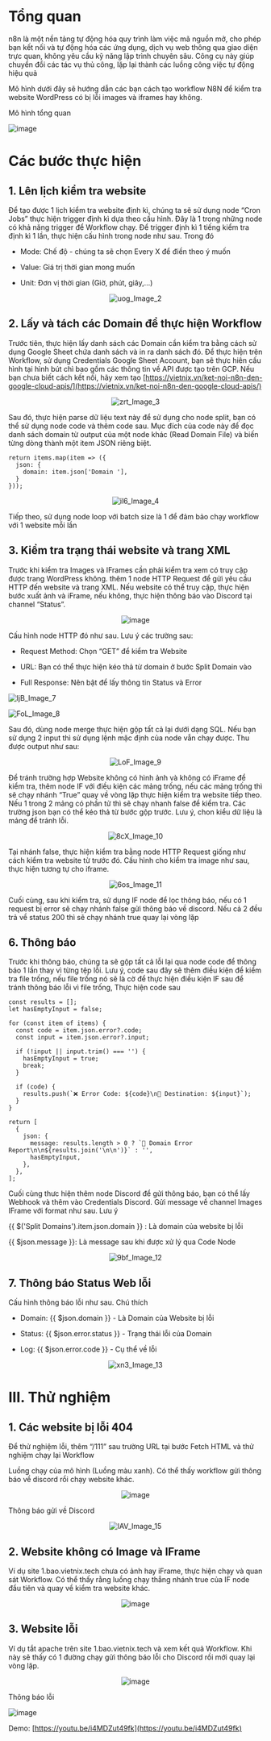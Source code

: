 # Tổng quan 

n8n là một nền tảng tự động hóa quy trình làm việc mã nguồn mở, cho phép bạn kết nối và tự động hóa các ứng dụng, dịch vụ web thông qua giao diện trực quan, không yêu cầu kỹ năng lập trình chuyên sâu. Công cụ này giúp chuyển đổi các tác vụ thủ công, lặp lại thành các luồng công việc tự động hiệu quả

Mô hình dưới đây sẽ hướng dẫn các bạn cách tạo workflow N8N để kiểm tra website WordPress có bị lỗi images và iframes hay không.

Mô hình tổng quan

![image](https://github.com/user-attachments/assets/cb8354f8-bdc4-4bdd-ab89-c0c940a1852c)



# Các bước thực hiện

## 1. Lên lịch kiểm tra website

Để tạo được 1 lịch kiểm tra website định kì, chúng ta sẽ sử dụng node “Cron Jobs” thực hiện trigger định kì dựa theo cấu hình. Đây là 1 trong những node có khả năng trigger để Workflow chạy. Để trigger định kì 1 tiếng kiểm tra định kì 1 lần, thực hiện cấu hình trong node như sau. Trong đó

- Mode: Chế độ - chúng ta sẽ chọn Every X để điền theo ý muốn

- Value: Giá trị thời gian mong muốn

- Unit: Đơn vị thời gian (Giờ, phút, giây,...)
  
<div align='center'>

![uog_Image_2](https://github.com/user-attachments/assets/f8e61a68-21fc-4aa5-b239-484e5553d8e4)

</div>

## 2. Lấy và tách các Domain để thực hiện Workflow

Trước tiên, thực hiện lấy danh sách các Domain cần kiểm tra bằng cách sử dụng Google Sheet chứa danh sách và in ra danh sách đó. Để thực hiện trên Workflow, sử dụng Credentials Google Sheet Account, bạn sẽ thực hiên cấu hình tại hình bút chì bao gồm các thông tin về API được tạo trên GCP. Nếu bạn chưa biết cách kết nối, hãy xem tạo [https://vietnix.vn/ket-noi-n8n-den-google-cloud-apis/](https://vietnix.vn/ket-noi-n8n-den-google-cloud-apis/)

<div align='center'>
  
![zrt_Image_3](https://github.com/user-attachments/assets/0dcc25f9-e216-41c6-8283-4af3044cdf22)

</div>

Sau đó, thực hiện parse dữ liệu text này để sử dụng cho node split, bạn có thể sử dụng node code và thêm code sau. Mục đích của code này để đọc danh sách domain từ output của một node khác (Read Domain File) và biến từng dòng thành một item JSON riêng biệt.

```
return items.map(item => ({
  json: {
    domain: item.json['Domain '],
  }
}));
```

<div align='center'>
  
![il6_Image_4](https://github.com/user-attachments/assets/f61b7c6d-9635-4236-9348-4390c4fc2682)

</div>

Tiếp theo, sử dụng node loop với batch size là 1 để đảm bảo chạy workflow với 1 website mỗi lần


## 3. Kiểm tra trạng thái website và trang XML 

Trước khi kiểm tra Images và IFrames cần phải kiểm tra xem có truy cập được trang WordPress không. thêm 1 node HTTP Request để gửi yêu cầu HTTP đến website và trang XML. Nếu website có thể truy cập, thực hiện bước xuất ảnh và iFrame, nếu không, thực hiện thông báo vào Discord tại channel “Status”.

<div align='center'>
  
![image](https://github.com/user-attachments/assets/7001b1ed-d577-48bb-acac-51564c5dc24e)

</div> 

Cấu hình node HTTP đó như sau. Lưu ý các trường sau:

- Request Method: Chọn “GET” để kiểm tra Website

- URL: Bạn có thể thực hiện kéo thả từ domain ở bước Split Domain vào

- Full Response: Nên bật để lấy thông tin Status và Error

<div align='center>

![uL0_Image_6](https://github.com/user-attachments/assets/175fe188-b1aa-46d0-9835-1d6445f442d6)

</div>

- Thực hiện tương tự với node của XML 

## 4. Lấy toàn bộ Sub URL 



## 5. Kiểm tra Images và IFrames

Lọc ra tất cả Images và IFrame từ trang web thành 2 mảng tương ứng. Thực hiện bằng cách sử dụng node HTML với lựa chọn “Extract HTML Content” và cấu hình như sau để lấy ảnh và iFrames.

<div align='center'>
  
![IjB_Image_7](https://github.com/user-attachments/assets/7262a27f-21e3-4c89-995e-fdac151532cf)

![FoL_Image_8](https://github.com/user-attachments/assets/0c03b150-82c9-4120-826d-ef4705784ef9)

</div>

Sau đó, dùng node merge thực hiện gộp tất cả lại dưới dạng SQL. Nếu bạn sử dụng 2 input thì sử dụng lệnh mặc định của node vẫn chạy được. Thu được output như sau:

<div align='center'>

![LoF_Image_9](https://github.com/user-attachments/assets/b91c79ed-6058-4836-b5d0-b1644707df65)

</div>

Để tránh trường hợp Website không có hình ảnh và không có iFrame để kiểm tra, thêm node IF với điều kiện các mảng trống, nếu các mảng trống thì sẽ chạy nhánh “True” quay về vòng lặp thực hiện kiểm tra website tiếp theo. Nếu 1 trong 2 mảng có phần tử thì sẽ chạy nhanh false để kiểm tra. Các trường json bạn có thể kéo thả từ bước gộp trước. Lưu ý, chon kiểu dữ liệu là mảng để tránh lỗi.

<div align='center'>

![8cX_Image_10](https://github.com/user-attachments/assets/7fd9c23f-32c1-4e66-940e-165fc00af235)

</div>

Tại nhánh false, thực hiện kiểm tra bằng node HTTP Request giống như cách kiểm tra website từ trước đó. Cấu hình cho kiểm tra image như sau, thực hiện tương tự cho iframe.

<div align='center'>
  
![6os_Image_11](https://github.com/user-attachments/assets/fd6e6bd7-a982-47f7-a722-e7a79b3178c1)

</div>

Cuối cùng, sau khi kiểm tra, sử dụng IF node để lọc thông báo, nếu có 1 request bị error sẽ chạy nhánh false gửi thông báo về discord. Nếu cả 2 đều trả về status 200 thì sẽ chạy nhánh true quay lại vòng lặp

## 6. Thông báo

Trước khi thông báo, chúng ta sẽ gộp tất cả lỗi lại qua node code để thông báo 1 lần thay vì từng tệp lỗi. Lưu ý, code sau đây sẽ thêm điều kiện để kiểm tra file trống, nếu file trống nó sẽ là cờ để thực hiện điều kiện IF sau để tránh thông báo lỗi vì file trống, Thực hiện code sau

```
const results = [];
let hasEmptyInput = false;

for (const item of items) {
  const code = item.json.error?.code;
  const input = item.json.error?.input;

  if (!input || input.trim() === '') {
    hasEmptyInput = true;
    break;
  }

  if (code) {
    results.push(`❌ Error Code: ${code}\n📍 Destination: ${input}`);
  }
}

return [
  {
    json: {
      message: results.length > 0 ? `🚨 Domain Error Report\n\n${results.join('\n\n')}` : '',
      hasEmptyInput,
    },
  },
];
```
Cuối cùng thưc hiện thêm node Discord để gửi thông báo, bạn có thể lấy Webhook và thêm vào Credentials Discord. Gửi message về channel Images IFrame với format như sau. Lưu ý

{{ $('Split Domains').item.json.domain }} : Là domain của website bị lỗi

{{ $json.message }}: Là message sau khi được xử lý qua Code Node

<div align='center'>

![9bf_Image_12](https://github.com/user-attachments/assets/23547d66-b427-4691-a75f-5f0eb5aab6a4)

</div>

## 7. Thông báo Status Web lỗi

Cấu hình thông báo lỗi như sau. Chú thích

- Domain: {{ $json.domain }} - Là Domain của Website bị lỗi

- Status: {{ $json.error.status }} - Trạng thái lỗi của Domain

- Log: {{ $json.error.code }} - Cụ thể về lỗi

<div align='center'>

![xn3_Image_13](https://github.com/user-attachments/assets/bd21318a-fc1f-4d78-b27d-83d507750606)

</div>

# III. Thử nghiệm

## 1. Các website bị lỗi 404

Để thử nghiệm lỗi, thêm “/111” sau trường URL tại bước Fetch HTML và thử nghiệm chạy lại Workflow

Luồng chạy của mô hình (Luồng màu xanh). Có thể thấy workflow gửi thông báo về discord rồi chạy website khác.

<div align='center'>

![image](https://github.com/user-attachments/assets/980afe22-21ab-4f88-bc7d-fa7e6c46d8d1)

</div>

Thông báo gửi về Discord

<div align='center'>

![lAV_Image_15](https://github.com/user-attachments/assets/d2fc2eb0-b43f-4909-9136-aa3a0c7a8665)

</div>

## 2. Website không có Image và IFrame

Ví dụ site 1.bao.vietnix.tech chưa có ảnh hay iFrame, thực hiện chạy và quan sát Workflow. Có thể thấy rằng luồng chạy thẳng nhánh true của IF node đầu tiên và quay về kiểm tra website khác.

<div align='center'>

![image](https://github.com/user-attachments/assets/c056ac7d-fb3c-48d5-a25d-894ca70c0ebf)

</div>

## 3. Website lỗi

Ví dụ tắt apache trên site 1.bao.vietnix.tech và xem kết quả Workflow. Khi này sẽ thấy có 1 đường chạy gửi thông báo lỗi cho Discord rồi mới quay lại vòng lặp.

<div align='center'>

![image](https://github.com/user-attachments/assets/826d6730-24b0-4e40-a25a-bd6a0f7fab6b)

</div>

Thông báo lỗi

<div align='center>

![jE4_Image_18](https://github.com/user-attachments/assets/2de5dc8d-5e4a-4c60-9fbc-b7729fea3275)

</div>

## 4. Cả 3 website chạy bình thường

Khi này Workflow toàn bộ sẽ đi ra từ nhanh true của IF node thứ hai

<div align='center'>

![image](https://github.com/user-attachments/assets/cceeab4d-3565-4609-a816-9921bc2452ce)

</div>

Demo: [https://youtu.be/i4MDZut49fk](https://youtu.be/i4MDZut49fk)
